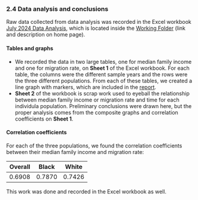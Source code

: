 ### 2.4 Data analysis and conclusions
Raw data collected from data analysis was recorded in the Excel workbook [July 2024 Data Analysis](https://sumailsyr-my.sharepoint.com/:x:/r/personal/qwu102_syr_edu/_layouts/15/Doc.aspx?sourcedoc=%7BD3442703-9F83-49F3-8F44-E902CEF2211C%7D&file=July%202024%20Data%20Analysis.xlsx&action=default&mobileredirect=true), which is located inside the [Working Folder](https://sumailsyr-my.sharepoint.com/:f:/g/personal/qwu102_syr_edu/ElFttFZHsVlEp0PZXKwhwTgBf4TW_41Wh42sCX_AVBQrvg?e=3Szf2H) (link and description on home page).

#### Tables and graphs
- We recorded the data in two large tables, one for median family income and one for migration rate, on **Sheet 1** of the Excel workbook. For each table, the columns were the different sample years and the rows were the three different populations. From each of these tables, we created a line graph with markers, which are included in the [report](https://github.com/ecn310/course-project-migration/tree/main/Reproducibility%20Package/3%20Report).
- **Sheet 2** of the workbook is scrap work used to eyeball the relationship between median family income or migration rate and time for each individula population. Preliminary conclusions were drawn here, but the proper analysis comes from the composite graphs and correlation coefficients on **Sheet 1**.

#### Correlation coefficients
For each of the three populations, we found the correlation coefficients between their median family income and migration rate:

| Overall  | Black | White |
| ------ | ------ | ------ |
| 0.6908  | 0.7870  | 0.7426 |

This work was done and recorded in the Excel workbook as well.
